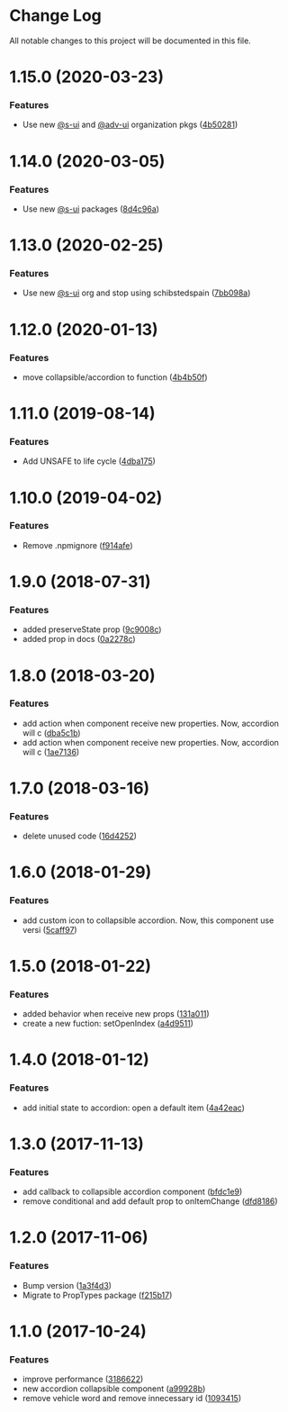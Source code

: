 # Change Log

All notable changes to this project will be documented in this file.

# 1.15.0 (2020-03-23)


### Features

* Use new [@s-ui](https://github.com/s-ui) and [@adv-ui](https://github.com/adv-ui) organization pkgs ([4b50281](https://github.com/SUI-Components/schibsted-spain-components/commit/4b5028160fda5dcbf8ec9b4a1a18563dc66ec237))



# 1.14.0 (2020-03-05)


### Features

* Use new [@s-ui](https://github.com/s-ui) packages ([8d4c96a](https://github.com/SUI-Components/schibsted-spain-components/commit/8d4c96a6f6ee8a13cc3dbc2c77d80d34dcd01315))



# 1.13.0 (2020-02-25)


### Features

* Use new [@s-ui](https://github.com/s-ui) org and stop using schibstedspain ([7bb098a](https://github.com/SUI-Components/schibsted-spain-components/commit/7bb098aa9be2087f0ebf97b9520bde84c6178ba4))



# 1.12.0 (2020-01-13)


### Features

* move collapsible/accordion to function ([4b4b50f](https://github.com/SUI-Components/schibsted-spain-components/commit/4b4b50ffa3ed4555f99a6b35f5c70a19bc76db66))



# 1.11.0 (2019-08-14)


### Features

* Add UNSAFE to life cycle ([4dba175](https://github.com/SUI-Components/schibsted-spain-components/commit/4dba1757ca829923646435f12e24c8febab17a6f))



# 1.10.0 (2019-04-02)


### Features

* Remove .npmignore ([f914afe](https://github.com/SUI-Components/schibsted-spain-components/commit/f914afe71082b7058cb882742860c604a0b99228))



# 1.9.0 (2018-07-31)


### Features

* added preserveState prop ([9c9008c](https://github.com/SUI-Components/schibsted-spain-components/commit/9c9008c31de2ef48977eda4180977abc8b4cb906))
* added prop in docs ([0a2278c](https://github.com/SUI-Components/schibsted-spain-components/commit/0a2278c9fbe8bf524cf95f7a470212f9a5f6fb64))



# 1.8.0 (2018-03-20)


### Features

* add action when component receive new properties. Now, accordion will c ([dba5c1b](https://github.com/SUI-Components/schibsted-spain-components/commit/dba5c1b6651854467da477c9c0458ed01b434663))
* add action when component receive new properties. Now, accordion will c ([1ae7136](https://github.com/SUI-Components/schibsted-spain-components/commit/1ae7136c9afcc90f8a7511b9ffbe613597fd40d6))



# 1.7.0 (2018-03-16)


### Features

* delete unused code ([16d4252](https://github.com/SUI-Components/schibsted-spain-components/commit/16d4252a71d67977538d579f0d94e3e51dd046b8))



# 1.6.0 (2018-01-29)


### Features

* add custom icon to collapsible accordion. Now, this component use versi ([5caff97](https://github.com/SUI-Components/schibsted-spain-components/commit/5caff9789e7313fac77b914f4f8edaca09785a43))



# 1.5.0 (2018-01-22)


### Features

* added behavior when receive new props ([131a011](https://github.com/SUI-Components/schibsted-spain-components/commit/131a0115fbe8febbfd762931c30f4800356971f2))
* create a new fuction: setOpenIndex ([a4d9511](https://github.com/SUI-Components/schibsted-spain-components/commit/a4d951130f2cc06e4fbd4ea89e93ae5b2ce9d4c9))



# 1.4.0 (2018-01-12)


### Features

* add initial state to accordion: open a default item ([4a42eac](https://github.com/SUI-Components/schibsted-spain-components/commit/4a42eacedc7006eea4117cfab1073a36b56464cc))



# 1.3.0 (2017-11-13)


### Features

* add callback to collapsible accordion component ([bfdc1e9](https://github.com/SUI-Components/schibsted-spain-components/commit/bfdc1e997983b0fd993d93bdded27b26dfe56c3c))
* remove conditional and add default prop to onItemChange ([dfd8186](https://github.com/SUI-Components/schibsted-spain-components/commit/dfd81866aa27ac6319fa078fef9df89b7baae9d4))



# 1.2.0 (2017-11-06)


### Features

* Bump version ([1a3f4d3](https://github.com/SUI-Components/schibsted-spain-components/commit/1a3f4d31bc8ca16125589432f1a90aef5264d62b))
* Migrate to PropTypes package ([f215b17](https://github.com/SUI-Components/schibsted-spain-components/commit/f215b1768c5bde7f4096d0904ca3a1923fa69d1e))



# 1.1.0 (2017-10-24)


### Features

* improve performance ([3186622](https://github.com/SUI-Components/schibsted-spain-components/commit/3186622a4e6d92452de5de4979f22aa5ae2dcdfd))
* new accordion collapsible component ([a99928b](https://github.com/SUI-Components/schibsted-spain-components/commit/a99928b9060f8dac7e5acd42146dd41d8b7bd0d9))
* remove vehicle word and remove innecessary id ([1093415](https://github.com/SUI-Components/schibsted-spain-components/commit/1093415e80f5241d25a65f8aac43280a86d88c61))



